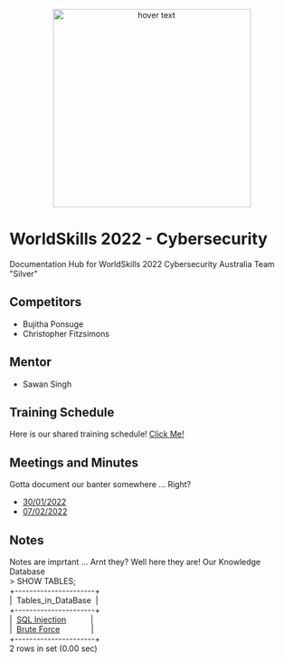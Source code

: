 <p align="center">
  <img src="https://www.worldskills.org.au/wp-content/uploads/2021/04/Cyber-1.png" width="350" title="hover text">
</p>

# WorldSkills 2022 - Cybersecurity
Documentation Hub for WorldSkills 2022 Cybersecurity Australia Team "Silver"

## Competitors
- Bujitha Ponsuge
- Christopher Fitzsimons
## Mentor
- Sawan Singh

## Training Schedule
Here is our shared training schedule!
[Click Me!](https://github.com/ChristopherFitzsimons/WorldSkills2022Cybersecurity/tree/main/Training)

## Meetings and Minutes
Gotta document our banter somewhere ... Right?
- [30/01/2022](https://github.com/ChristopherFitzsimons/WorldSkills2022Cybersecurity/tree/main/Meetings/22-01-30.md)
- [07/02/2022](https://github.com/ChristopherFitzsimons/WorldSkills2022Cybersecurity/tree/main/Meetings/22-02-07.md)

## Notes
Notes are imprtant ... Arnt they? Well here they are! Our Knowledge Database  
\> SHOW TABLES;  
+----------------------+  
|&nbsp; Tables_in_DataBase&nbsp; |  
+----------------------+  
|&nbsp; [SQL Injection](https://github.com/ChristopherFitzsimons/WorldSkills2022Cybersecurity/blob/main/Notes/SQL%20Injection/README.md)&nbsp; &nbsp; &nbsp; &nbsp; &nbsp; &nbsp;|  
|&nbsp; [Brute Force](https://pages.github.com/)&nbsp; &nbsp; &nbsp; &nbsp; &nbsp; &nbsp; &nbsp; |  
+----------------------+  
2 rows in set (0.00 sec)  

